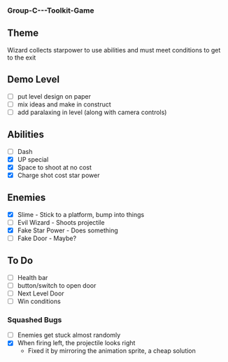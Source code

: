 ### Group-C---Toolkit-Game

## Theme
Wizard collects starpower to use abilities and must meet conditions to get to the exit

## Demo Level
- [ ] put level design on paper
- [ ] mix ideas and make in construct
- [ ] add paralaxing in level (along with camera controls)

## Abilities
- [ ] Dash
- [x] UP special
- [x] Space to shoot at no cost
- [x] Charge shot cost star power

## Enemies
- [x] Slime - Stick to a platform, bump into things
- [ ] Evil Wizard - Shoots projectile
- [x] Fake Star Power - Does something
- [ ] Fake Door - Maybe?

## To Do
- [ ] Health bar
- [ ] button/switch to open door
- [ ] Next Level Door
- [ ] Win conditions

### Squashed Bugs
- [ ] Enemies get stuck almost randomly
- [x] When firing left, the projectile looks right
  - Fixed it by mirroring the animation sprite, a cheap solution

